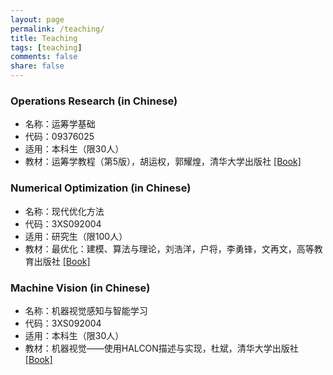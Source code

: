 ```yaml
---
layout: page
permalink: /teaching/
title: Teaching
tags: [teaching]
comments: false
share: false
---
```



### Operations Research (in Chinese)
* 名称：运筹学基础<br>
* 代码：09376025 <br>
* 适用：本科生（限30人） <br>
* 教材：运筹学教程（第5版），胡运权，郭耀煌，清华大学出版社 <a href="https://item.jd.com/12931035.html" class="textlink" target="_blank">[Book]</a> <br>


### Numerical Optimization (in Chinese)
* 名称：现代优化方法<br>
* 代码：3XS092004 <br>
* 适用：研究生（限100人） <br>
* 教材：最优化：建模、算法与理论，刘浩洋，户将，李勇锋，文再文，高等教育出版社 <a href="https://item.jd.com/13064530.html" class="textlink" target="_blank">[Book]</a> <br>

### Machine Vision (in Chinese)
* 名称：机器视觉感知与智能学习<br>
* 代码：3XS092004 <br>
* 适用：本科生（限30人） <br>
* 教材：机器视觉——使用HALCON描述与实现，杜斌，清华大学出版社 <a href="https://item.jd.com/13214224.html" class="textlink" target="_blank">[Book]</a> <br>




  
